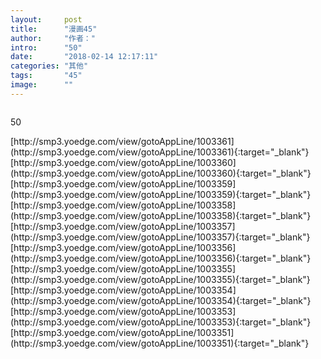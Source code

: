 ```yaml
---
layout:     post
title:      "漫画45"
author:     "作者："
intro:      "50"
date:       "2018-02-14 12:17:11"
categories: "其他"
tags:       "45"
image:      ""
---
```

<div style="text-align: center">
<p><img src=""/></p>
</div>
<p class="post-meta">
<span>50</span>
</p>
[http://smp3.yoedge.com/view/gotoAppLine/1003361](http://smp3.yoedge.com/view/gotoAppLine/1003361){:target="_blank"}
[http://smp3.yoedge.com/view/gotoAppLine/1003360](http://smp3.yoedge.com/view/gotoAppLine/1003360){:target="_blank"}
[http://smp3.yoedge.com/view/gotoAppLine/1003359](http://smp3.yoedge.com/view/gotoAppLine/1003359){:target="_blank"}
[http://smp3.yoedge.com/view/gotoAppLine/1003358](http://smp3.yoedge.com/view/gotoAppLine/1003358){:target="_blank"}
[http://smp3.yoedge.com/view/gotoAppLine/1003357](http://smp3.yoedge.com/view/gotoAppLine/1003357){:target="_blank"}
[http://smp3.yoedge.com/view/gotoAppLine/1003356](http://smp3.yoedge.com/view/gotoAppLine/1003356){:target="_blank"}
[http://smp3.yoedge.com/view/gotoAppLine/1003355](http://smp3.yoedge.com/view/gotoAppLine/1003355){:target="_blank"}
[http://smp3.yoedge.com/view/gotoAppLine/1003354](http://smp3.yoedge.com/view/gotoAppLine/1003354){:target="_blank"}
[http://smp3.yoedge.com/view/gotoAppLine/1003353](http://smp3.yoedge.com/view/gotoAppLine/1003353){:target="_blank"}
[http://smp3.yoedge.com/view/gotoAppLine/1003351](http://smp3.yoedge.com/view/gotoAppLine/1003351){:target="_blank"}



